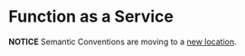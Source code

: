 # Function as a Service

**NOTICE** Semantic Conventions are moving to a
[new location](http://github.com/open-telemetry/semantic-conventions).
